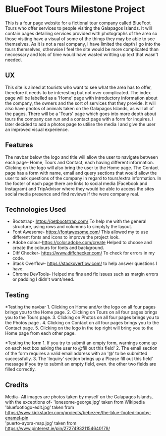 # BlueFoot Tours Milestone Project

This is a four page website for a fictional tour company called BlueFoot Tours who offer services to people visiting the Galapagos Islands. 
It will contain pages detailing services provided with photographs of the area so those visiting have a visual of some of the things they may be able to see themselves.
As it is not a real company, I have limited the depth I go into the tours themselves, otherwise I feel the site would be more complicated than neccessary
and lots of time would have wasted writting up text that wasn't needed.


## UX

This site is aimed at tourists who want to see what the area has to offer, therefore it needs to be interesting but not over complicated.
The index page will be labelled as a 'Home' page with introductory information about the company, the owners and the sort of services that they provide. 
It will also have photos of animals taken on the Galapagos Islands, as will all of the pages. There will be a 'Tours' page which goes into more depth about tours 
the company can run and a contact page with a form for inquires. I later decided to add a photos page to utilise the media I and give the user an improved visual experience.


## Features

The navbar below the logo and title will allow the user to navigate between each page- Home, Tours and Contact, each having different information. 
Clicking on the logo will also bring the user to the Home page. The Contact page has a form with name, email and query sections that would allow the
user to ask questions of the company in regard to tours/extra information. In the footer of each page there are links to social media (Facebook and Instagram)
and TripAdvisor where they would be able to access the sites social media presence and find reviews if the were company real.

## Technologies Used

* Bootstrap- https://getbootstrap.com/ To help me with the general structure, using rows and columnns to simplyfy the layout.
* Font Awesome- https://fontawesome.com/ This allowed my to use different fonts and icons to improve the project look.
* Adobe colour-https://color.adobe.com/create Helped to choose and create the colours for fonts and background.
* Diff Checker- https://www.diffchecker.com/ To check for errors in my code.
* Stack Overflow- https://stackoverflow.com/ to help answer questions I have.
* Chrome DevTools- Helped me fins and fix issues such as margin errors or padding I didn't want/need.

## Testing

*Testing the navbar  1. Clicking on Home and/or the logo on all four pages brings you to the Home page.
                     2. Clicking on Tours on all four pages brings you to the Tours page.
                     3. Clicking on Photos on all four pages brings you to the Photos page .
                     4. Clicking on Contact on all four pages brings you to the Contact page.
                     5. Clicking on the logo in the top right will bring you to the Home page from each other page.
                    
                     
*Testing the form 1. If you try to submit an empty form, warnings come up on each text box asking the user to @fill out this field'
                  2. The email section of the form requires a valid email address with an '@' to be submitted successfully.
                  3. The 'Inquiry' section brings up a Please fill out this field' message if you try to submit an empty field, even.                        the other two fields are filled correctly.
                
                
## Credits
Media- All images are photos taken by myself on the Galapagos Islands, with the exceptions of-
'lonesome-george.jpg' taken from Wikipedia
'bluefootlogo-edit.jpg' taken from https://www.kickstarter.com/projects/bebezee/the-blue-footed-booby-enamel-pin  
'puerto-ayora-map.jpg'  taken from https://www.pinterest.ie/pin/272749321154640179/         
